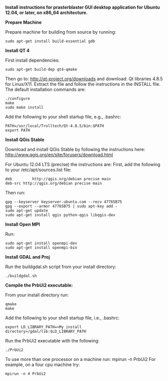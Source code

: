 ﻿**Install instructions for prasterblaster GUI desktop application for Ubuntu 12.04, or later, on x86_64 architecture.**

**Prepare Machine**

  Prepare machine for building from source by running:
```
sudo apt-get install build-essential gdb
```

**Install QT 4**
 
  First install dependencies:
```
sudo apt-get build-dep qt4-qmake
``` 
 Then go to:
http://qt-project.org/downloads
  and download:
Qt libraries 4.8.5 for Linux/X11.
  Extract the file and follow the instructions in the INSTALL file.
  The default installation commands are:
```
./configure
make
sudo make install
```
  Add the following to your shell startup file, e.g., .bashrc:
```
PATH=/usr/local/Trolltech/Qt-4.8.5/bin:$PATH
export PATH
```

**Install QGis Stable**

  Download and install QGis Stable by following the instructions here:
http://www.qgis.org/en/site/forusers/download.html

  For Ubuntu 12.04 LTS (precise) the instructions are:
  First, add the following to your /etc/apt/sources.list file:
```
deb         http://qgis.org/debian precise main
deb-src http://qgis.org/debian precise main
```
  Then run:
```
gpg --keyserver keyserver.ubuntu.com --recv 47765B75
gpg --export --armor 47765B75 | sudo apt-key add -
sudo apt-get update
sudo apt-get install qgis python-qgis libqgis-dev
```

**Install Open MPI**

  Run:
```
sudo apt-get install openmpi-dev
sudo apt-get install openmpi-bin
```

**Install GDAL and Proj**

  Run the buildgdal.sh script from your install directory:
```
./buildgdal.sh
```

**Compile the PrbUi2 executable:**

  From your install directory run:
```
qmake
make
```
  Add the following to your shell startup file, i.e., .bashrc:  
```
export LD_LIBRARY_PATH=<My install directory>/gdal/lib:$LD_LIBRARY_PATH
```
  Run the PrbUi2 executable with the following:
```
./PrbUi2
```
To use more than one processor on a machine run:
mpirun -n <number of processors to use> PrbUi2
For example, on a four cpu machine try:
```
mpirun -n 4 PrbUi2
```

